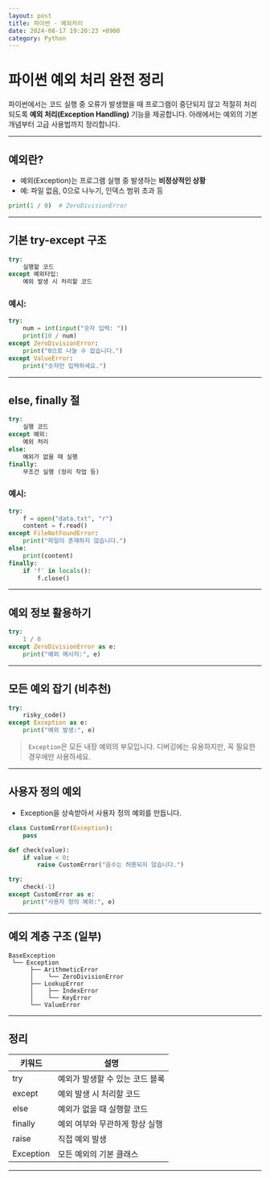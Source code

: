 ```yaml
---
layout: post
title: 파이썬 - 예외처리
date: 2024-08-17 19:20:23 +0900
category: Python
---
```

# 파이썬 예외 처리 완전 정리

파이썬에서는 코드 실행 중 오류가 발생했을 때 프로그램이 중단되지 않고 적절히 처리되도록 **예외 처리(Exception Handling)** 기능을 제공합니다. 아래에서는 예외의 기본 개념부터 고급 사용법까지 정리합니다.

---

## 예외란?

- 예외(Exception)는 프로그램 실행 중 발생하는 **비정상적인 상황**
- 예: 파일 없음, 0으로 나누기, 인덱스 범위 초과 등

```python
print(1 / 0)  # ZeroDivisionError
```

---

## 기본 try-except 구조

```python
try:
    실행할 코드
except 예외타입:
    예외 발생 시 처리할 코드
```

### 예시:
```python
try:
    num = int(input("숫자 입력: "))
    print(10 / num)
except ZeroDivisionError:
    print("0으로 나눌 수 없습니다.")
except ValueError:
    print("숫자만 입력하세요.")
```

---

## else, finally 절

```python
try:
    실행 코드
except 예외:
    예외 처리
else:
    예외가 없을 때 실행
finally:
    무조건 실행 (정리 작업 등)
```

### 예시:
```python
try:
    f = open("data.txt", "r")
    content = f.read()
except FileNotFoundError:
    print("파일이 존재하지 않습니다.")
else:
    print(content)
finally:
    if 'f' in locals():
        f.close()
```

---

## 예외 정보 활용하기

```python
try:
    1 / 0
except ZeroDivisionError as e:
    print("예외 메시지:", e)
```

---

## 모든 예외 잡기 (비추천)

```python
try:
    risky_code()
except Exception as e:
    print("예외 발생:", e)
```

> `Exception`은 모든 내장 예외의 부모입니다.
> 디버깅에는 유용하지만, 꼭 필요한 경우에만 사용하세요.

---

## 사용자 정의 예외

- Exception을 상속받아서 사용자 정의 예외를 만듭니다.

```python
class CustomError(Exception):
    pass

def check(value):
    if value < 0:
        raise CustomError("음수는 허용되지 않습니다.")

try:
    check(-1)
except CustomError as e:
    print("사용자 정의 예외:", e)
```

---

## 예외 계층 구조 (일부)

```
BaseException
 └── Exception
      ├── ArithmeticError
      │    └── ZeroDivisionError
      ├── LookupError
      │    ├── IndexError
      │    └── KeyError
      └── ValueError
```

---

## 정리

| 키워드 | 설명 |
|--------|------|
| try    | 예외가 발생할 수 있는 코드 블록 |
| except | 예외 발생 시 처리할 코드 |
| else   | 예외가 없을 때 실행할 코드 |
| finally | 예외 여부와 무관하게 항상 실행 |
| raise  | 직접 예외 발생 |
| Exception | 모든 예외의 기본 클래스 |

---